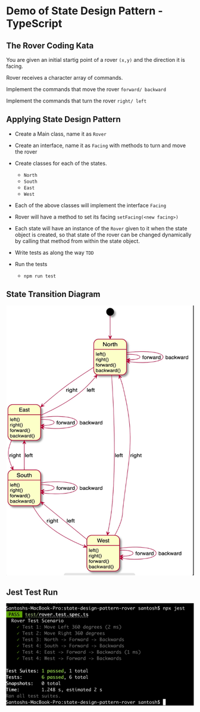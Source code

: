 # Demo of State Design Pattern - TypeScript

## The Rover Coding Kata

You are given an initial startig point of a rover `(x,y)` and the direction it is facing.

Rover receives a character array of commands.

Implement the commands that move the rover `forward/ backward`

Implement the commands that turn the rover `right/ left`

## Applying State Design Pattern

- Create a Main class, name it as `Rover`
- Create an interface, name it as `Facing` with methods to turn and move the rover
- Create classes for each of the states.
  - `North`
  - `South`
  - `East`
  - `West`
- Each of the above classes will implement the interface `Facing`

- Rover will have a method to set its facing `setFacing(<new facing>)`

- Each state will have an instance of the `Rover` given to it when the state object is created, so that state of the rover can be changed dynamically by calling that method from within the state object.

- Write tests as along the way `TDD`

- Run the tests

  - `npm run test`

## State Transition Diagram

![](./doc/rover-states-diagram.jpg)

## Jest Test Run

![](./doc/jest-test-run.jpg)
